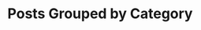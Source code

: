 ---
title: "Posts Grouped by Category"
layout: categories
permalink: /categories/
author_profile: true
---